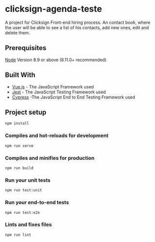 # clicksign-agenda-teste

A project for Clicksign Front-end hiring process.
An contact book, where the user will be able to see a list of his contacts, add new ones, edit and delete them.

## Prerequisites

[Node](https://nodejs.org) Version 8.9 or above (8.11.0+ recommended)

## Built With

- [Vue.js](https://vuejs.org/) - The JavaScript Framework used
- [Jest](https://jestjs.io/) - The JavaScript Testing Framework used
- [Cypress](https://www.cypress.io/) -The JavaScript End to End Testing Framework used

## Project setup
```
npm install
```

### Compiles and hot-reloads for development
```
npm run serve
```

### Compiles and minifies for production
```
npm run build
```

### Run your unit tests
```
npm run test:unit
```

### Run your end-to-end tests
```
npm run test:e2e
```

### Lints and fixes files
```
npm run lint
```
